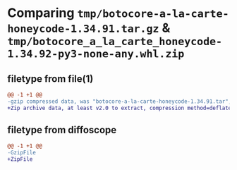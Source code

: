 # Comparing `tmp/botocore-a-la-carte-honeycode-1.34.91.tar.gz` & `tmp/botocore_a_la_carte_honeycode-1.34.92-py3-none-any.whl.zip`

## filetype from file(1)

```diff
@@ -1 +1 @@
-gzip compressed data, was "botocore-a-la-carte-honeycode-1.34.91.tar", last modified: Thu Apr 25 01:03:36 2024, max compression
+Zip archive data, at least v2.0 to extract, compression method=deflate
```

## filetype from diffoscope

```diff
@@ -1 +1 @@
-GzipFile
+ZipFile
```

